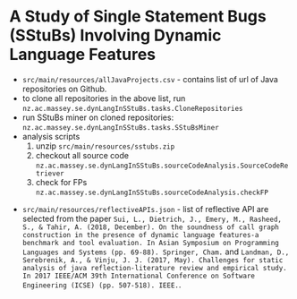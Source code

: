 # A Study of Single Statement Bugs (SStuBs) Involving Dynamic Language Features

* `src/main/resources/allJavaProjects.csv` - contains list of url of Java repositories on Github.
* to clone all repositories in the above list, run `nz.ac.massey.se.dynLangInSStuBs.tasks.CloneRepositories `
* run SStuBs miner on cloned repositories: `nz.ac.massey.se.dynLangInSStuBs.tasks.SStuBsMiner`
* analysis scripts
    1. unzip `src/main/resources/sstubs.zip`
    2. checkout all source code `nz.ac.massey.se.dynLangInSStuBs.sourceCodeAnalysis.SourceCodeRetriever`
    3. check for FPs `nz.ac.massey.se.dynLangInSStuBs.sourceCodeAnalysis.checkFP`



<!--* githubCommunityProjects.csv - list of projects from the extended dataset
* result.csv -raw result
* data.zip - additional dataset
* ManySStuBs4J dataset: https://zenodo.org/record/3653444#.YNVN4ZozZhE-->

* `src/main/resources/reflectiveAPIs.json` - list of reflective API are selected from the paper 
`Sui, L., Dietrich, J., Emery, M., Rasheed, S., & Tahir, A. (2018, December). On the soundness of call graph construction in the presence of dynamic language features-a benchmark and tool evaluation. In Asian Symposium on Programming Languages and Systems (pp. 69-88). Springer, Cham.`
and `Landman, D., Serebrenik, A., & Vinju, J. J. (2017, May). Challenges for static analysis of java reflection-literature review and empirical study. In 2017 IEEE/ACM 39th International Conference on Software Engineering (ICSE) (pp. 507-518). IEEE.`.
